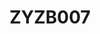 ---
date_added: 2021-08-25
model: ZigBee RGBCW Color Light module
vendor: eWeLight
title: ZYZB007
category: light
mlink: https://www.easyiot.tech
link: https://www.aliexpress.com/item/1005002852305558.html
zigbeemodel: ['ZB-CL01']
compatible: [z2m,zha,tasmota]
---